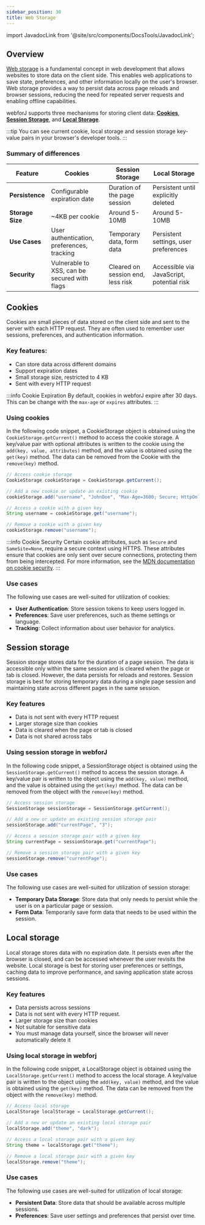```yaml
---
sidebar_position: 30
title: Web Storage
---
```

import JavadocLink from '@site/src/components/DocsTools/JavadocLink';


## Overview
[Web storage](https://developer.mozilla.org/en-US/docs/Web/API/Web_Storage_API) is a fundamental concept in web development that allows websites to store data on the client side. This enables web applications to save state, preferences, and other information locally on the user's browser. Web storage provides a way to persist data across page reloads and browser sessions, reducing the need for repeated server requests and enabling offline capabilities.

webforJ supports three mechanisms for storing client data: [**Cookies**](#cookies), [**Session Storage**](#session-storage), and [**Local Storage**](#local-storage).

:::tip
You can see current cookie, local storage and session storage key-value pairs in your browser's developer tools.
:::

### Summary of differences
| Feature            | Cookies                                      | Session Storage                          | Local Storage                            |
|--------------------|----------------------------------------------|------------------------------------------|------------------------------------------|
| **Persistence**    | Configurable expiration date                 | Duration of the page session             | Persistent until explicitly deleted      |
| **Storage Size**   | ~4KB per cookie                              | Around 5-10MB                            | Around 5-10MB                            |
| **Use Cases**      | User authentication, preferences, tracking   | Temporary data, form data                | Persistent settings, user preferences    |
| **Security**       | Vulnerable to XSS, can be secured with flags | Cleared on session end, less risk        | Accessible via JavaScript, potential risk|


## Cookies
Cookies are small pieces of data stored on the client side and sent to the server with each HTTP request. They are often used to remember user sessions, preferences, and authentication information.

### Key features:
- Can store data across different domains
- Support expiration dates
- Small storage size, restricted to 4 KB
- Sent with every HTTP request

:::info Cookie Expiration
By default, cookies in webforJ expire after 30 days. This can be change with the `max-age` or `expires` attributes.
:::

### Using cookies

In the following code snippet, a <JavadocLink type="foundation" location="com/webforj/webstorage/CookieStorage" code='true'>CookieStorage</JavadocLink> object is obtained using the `CookieStorage.getCurrent()` method to access the cookie storage. A key/value pair with optional attributes is written to the cookie using the `add(key, value, attributes)` method, and the value is obtained using the `get(key)` method. The data can be removed from the Cookie with the `remove(key)` method.

```java
// Access cookie storage
CookieStorage cookieStorage = CookieStorage.getCurrent();

// Add a new cookie or update an existing cookie
cookieStorage.add("username", "JohnDoe", "Max-Age=3600; Secure; HttpOnly");

// Access a cookie with a given key
String username = cookieStorage.get("username");

// Remove a cookie with a given key
cookieStorage.remove("username");
```
:::info Cookie Security
Certain cookie attributes, such as `Secure` and `SameSite=None`, require a secure context using HTTPS. These attributes ensure that cookies are only sent over secure connections, protecting them from being intercepted. For more information, see the [MDN documentation on cookie security](https://developer.mozilla.org/en-US/docs/Web/HTTP/Cookies#security).
:::

### Use cases
The following use cases are well-suited for utilization of cookies:

- **User Authentication**: Store session tokens to keep users logged in.
- **Preferences**: Save user preferences, such as theme settings or language.
- **Tracking**: Collect information about user behavior for analytics.


## Session storage
Session storage stores data for the duration of a page session. The data is accessible only within the same session and is cleared when the page or tab is closed. However, the data persists for reloads and restores. Session storage is best for storing temporary data during a single page session and maintaining state across different pages in the same session.

### Key features
- Data is not sent with every HTTP request
- Larger storage size than cookies
- Data is cleared when the page or tab is closed
- Data is not shared across tabs

### Using session storage in webforJ

In the following code snippet, a <JavadocLink type="foundation" location="com/webforj/webstorage/SessionStorage" code='true'>SessionStorage</JavadocLink> object is obtained using the `SessionStorage.getCurrent()` method to access the session storage. A key/value pair is written to the object using the `add(key, value)` method, and the value is obtained using the `get(key)` method. The data can be removed from the object with the `remove(key)` method.

```java
// Access session storage
SessionStorage sessionStorage = SessionStorage.getCurrent();

// Add a new or update an existing session storage pair
sessionStorage.add("currentPage", "3");

// Access a session storage pair with a given key
String currentPage = sessionStorage.get("currentPage");

// Remove a session storage pair with a given key
sessionStorage.remove("currentPage");
```

### Use cases
The following use cases are well-suited for utilization of session storage:

- **Temporary Data Storage**: Store data that only needs to persist while the user is on a particular page or session.
- **Form Data**: Temporarily save form data that needs to be used within the session.

## Local storage
Local storage stores data with no expiration date. It persists even after the browser is closed, and can be accessed whenever the user revisits the website. Local storage is best for storing user preferences or settings, caching data to improve performance, and saving application state across sessions.

### Key features

- Data persists across sessions
- Data is not sent with every HTTP request.
- Larger storage size than cookies
- Not suitable for sensitive data
- You must manage data yourself, since the browser will never automatically delete it

### Using local storage in webforj

In the following code snippet, a <JavadocLink type="foundation" location="com/webforj/webstorage/LocalStorage" code='true'>LocalStorage</JavadocLink> object is obtained using the `LocalStorage.getCurrent()` method to access the local storage. A key/value pair is written to the object using the `add(key, value)` method, and the value is obtained using the `get(key)` method. The data can be removed from the object with the `remove(key)` method.

```java
// Access local storage
LocalStorage localStorage = LocalStorage.getCurrent();

// Add a new or update an existing local storage pair
localStorage.add("theme", "dark");

// Access a local storage pair with a given key
String theme = localStorage.get("theme");

// Remove a local storage pair with a given key
localStorage.remove("theme");
```

### Use cases
The following use cases are well-suited for utilization of local storage:

- **Persistent Data**: Store data that should be available across multiple sessions.
- **Preferences**: Save user settings and preferences that persist over time.